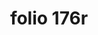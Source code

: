 ---
layout: edition
title: folio 176r
manuscript: Turin, Biblioteca Nazionale, MS N.III.19
sigla: T
iip: t176r.tif
milestone: 351
---